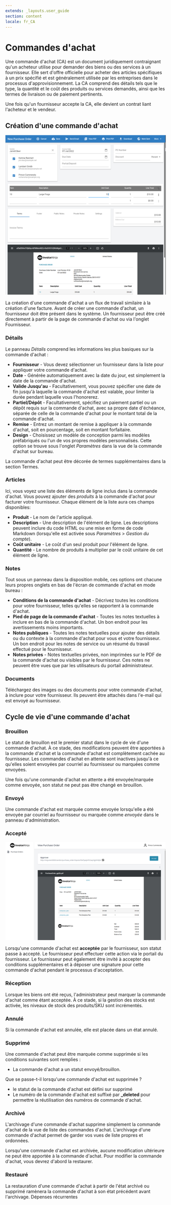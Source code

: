 ```yaml
---
extends: _layouts.user_guide
section: content
locale: fr_CA
---
```


# Commandes d'achat

Une commande d'achat (CA) est un document juridiquement contraignant qu'un acheteur utilise pour demander des biens ou des services à un fournisseur. Elle sert d'offre officielle pour acheter des articles spécifiques à un prix spécifié et est généralement utilisée par les entreprises dans le processus d'approvisionnement. La CA comprend des détails tels que le type, la quantité et le coût des produits ou services demandés, ainsi que les termes de livraison ou de paiement pertinents.

Une fois qu'un fournisseur accepte la CA, elle devient un contrat liant l'acheteur et le vendeur.

## Création d'une commande d'achat

![alt text](/assets/images/purchase_orders/purchase_order1.png "Création d'une commande d'achat.")

La création d'une commande d'achat a un flux de travail similaire à la création d'une facture. Avant de créer une commande d'achat, un fournisseur doit être présent dans le système. Un fournisseur peut être créé directement à partir de la page de commande d'achat ou via l'onglet Fournisseur.

### Détails

Le panneau *Détails* comprend les informations les plus basiques sur la commande d'achat :

* **Fournisseur** - Vous devez sélectionner un fournisseur dans la liste pour appliquer votre commande d'achat.
* **Date** - Générée automatiquement avec la date du jour, est simplement la date de la commande d'achat.
* **Valide Jusqu'au** - Facultativement, vous pouvez spécifier une date de fin jusqu'à laquelle la commande d'achat est valable, pour limiter la durée pendant laquelle vous l'honorerez.
* **Partiel/Dépôt** - Facultativement, spécifiez un paiement partiel ou un dépôt requis sur la commande d'achat, avec sa propre date d'échéance, séparée de celle de la commande d'achat pour le montant total de la commande d'achat.
* **Remise** - Entrez un montant de remise à appliquer à la commande d'achat, soit en pourcentage, soit en montant forfaitaire.
* **Design** - Choisissez un modèle de conception parmi les modèles préfabriqués ou l'un de vos propres modèles personnalisés. Cette option se trouve sous l'onglet *Paramètres* dans la vue de la commande d'achat sur bureau.

La commande d'achat peut être décorée de termes supplémentaires dans la section Termes.

### Articles

Ici, vous voyez une liste des éléments de ligne inclus dans la commande d'achat. Vous pouvez ajouter des *produits* à la commande d'achat pour facturer votre fournisseur. Chaque élément de la liste aura ces champs disponibles:

* **Produit** - Le nom de l'article appliqué.
* **Description** - Une description de l'élément de ligne. Les descriptions peuvent inclure du code HTML ou une mise en forme de code Markdown (lorsqu'elle est activée sous *Paramètres* > *Gestion du compte*).
* **Coût unitaire** - Le coût d'un seul produit pour l'élément de ligne.
* **Quantité** - Le nombre de produits à multiplier par le coût unitaire de cet élément de ligne.

### Notes

Tout sous un panneau dans la disposition mobile, ces options ont chacune leurs propres onglets en bas de l'écran de commande d'achat en mode bureau :

* **Conditions de la commande d'achat** - Décrivez toutes les conditions pour votre fournisseur, telles qu'elles se rapportent à la commande d'achat.
* **Pied de page de la commande d'achat** - Toutes les notes textuelles à inclure en bas de la commande d'achat. Un bon endroit pour les avertissements moins importants.
* **Notes publiques** - Toutes les notes textuelles pour ajouter des détails ou du contexte à la commande d'achat pour vous et votre fournisseur. Un bon endroit pour les notes de service ou un résumé du travail effectué pour le fournisseur.
* **Notes privées** - Notes textuelles privées, non imprimées sur le PDF de la commande d'achat ou visibles par le fournisseur. Ces notes ne peuvent être vues que par les utilisateurs du portail administrateur.

### Documents

Téléchargez des images ou des documents pour votre commande d'achat, à inclure pour votre fournisseur. Ils peuvent être attachés dans l'e-mail qui est envoyé au fournisseur.


## Cycle de vie d'une commande d'achat

### Brouillon

Le statut de brouillon est le premier statut dans le cycle de vie d'une commande d'achat. À ce stade, des modifications peuvent être apportées à la commande d'achat et la commande d'achat est complètement cachée au fournisseur. Les commandes d'achat en attente sont inactives jusqu'à ce qu'elles soient envoyées par courriel au fournisseur ou marquées comme envoyées.

<x-warning>
Une fois qu'une commande d'achat en attente a été envoyée/marquée comme envoyée, son statut ne peut pas être changé en brouillon.
</x-warning>

### Envoyé

Une commande d'achat est marquée comme envoyée lorsqu'elle a été envoyée par courriel au fournisseur ou marquée comme *envoyée* dans le panneau d'administration.

### Accepté

![alt text](/assets/images/purchase_orders/purchase_order2.png "Création d'une commande d'achat.")

Lorsqu'une commande d'achat est **acceptée** par le fournisseur, son statut passe à accepté. Le fournisseur peut effectuer cette action via le portail du fournisseur. Le fournisseur peut également être invité à accepter des conditions supplémentaires et à déposer une signature pour cette commande d'achat pendant le processus d'acceptation.

### Réception

Lorsque les biens ont été reçus, l'administrateur peut marquer la commande d'achat comme étant acceptée. À ce stade, si la gestion des stocks est activée, les niveaux de stock des produits/SKU sont incrémentés.

### Annulé

Si la commande d'achat est annulée, elle est placée dans un état annulé.

### Supprimé

Une commande d'achat peut être marquée comme supprimée si les conditions suivantes sont remplies :

* La commande d'achat a un statut envoyé/brouillon.

Que se passe-t-il lorsqu'une commande d'achat est supprimée ?

* le statut de la commande d'achat est défini sur supprimé
* Le numéro de la commande d'achat est suffixé par **_deleted** pour permettre la réutilisation des numéros de commande d'achat.

### Archivé

L'archivage d'une commande d'achat supprime simplement la commande d'achat de la vue de liste des commandes d'achat. L'archivage d'une commande d'achat permet de garder vos vues de liste propres et ordonnées.

<x-warning>
Lorsqu'une commande d'achat est archivée, aucune modification ultérieure ne peut être apportée à la commande d'achat. Pour modifier la commande d'achat, vous devrez d'abord la restaurer.
</x-warning>

### Restauré

La restauration d'une commande d'achat à partir de l'état archivé ou supprimé ramènera la commande d'achat à son état précédent avant l'archivage.
<x-next url=/fr_CA/depenses-recurrentes>Dépenses récurrentes</x-next>
